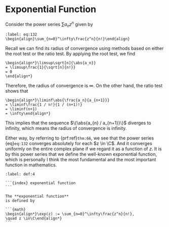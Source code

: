 # Exponential Function

Consider the power series $\sum a_n z^n$ given by

```{math}
:label: eq:132
\begin{align}\sum_{n=0}^\infty\frac{z^n}{n!}\end{align}
```

Recall we can find its radius of convergence
using methods based on
either the root test or the ratio test.
By applying the root test, we find

```{math}
\begin{align*}\limsup\sqrt[n]{\abs{a_n}}
= \limsup\frac{1}{\sqrt[n]{n!}}
= 0
\end{align*}
```

Therefore, the radius of convergence is $\infty$.
On the other hand, the ratio test shows that

```{math}
\begin{align*}\liminf\abs{\frac{a_n}{a_{n+1}}}
= \liminf\frac{1 / n!}{1 / (n+1)!}
= \liminf(n+1)
= \infty\end{align*}
```

This implies that the sequence
$\{\abs{a_{n} /  a_{n+1}}\}$ diverges to infinity,
which means the radius of convergence is infinity.

Either way, by referring to {prf:ref}`thm:66`,
we see that the power series {eq}`eq:132`
converges absolutely for each $z \in \C$.
And it converges uniformly on the entire complex plane
if we regard it as a function of $z$.
It is by this power series that we define
the well-known exponential function,
which is personally I think the most fundamental
and the most important function in mathematics.


````{prf:definition}
:label: def:4

```{index} exponential function
```

The **exponential function**
is defined by

```{math}
\begin{align*}\exp(z) := \sum_{n=0}^\infty\frac{z^n}{n!},
\quad z \in\C\end{align*}
```

````
